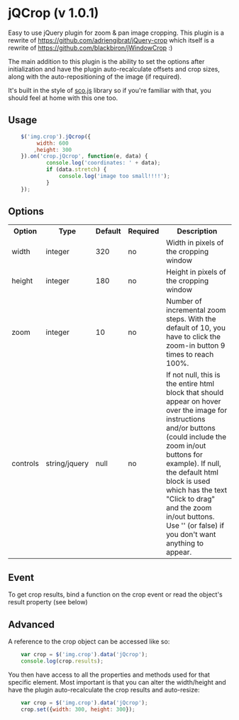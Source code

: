 # jQCrop (v 1.0.1)

Easy to use jQuery plugin for zoom & pan image cropping. This plugin is a rewrite of https://github.com/adriengibrat/jQuery-crop which itself is a rewrite of https://github.com/blackbiron/jWindowCrop :)

The main addition to this plugin is the ability to set the options after initialization and have the plugin auto-recalculate offsets and crop sizes, along with the auto-repositioning of the image (if required).

It's built in the style of [sco.js](https://github.com/terebentina/sco.js) library so if you're familiar with that, you should feel at home with this one too.

## Usage

```javascript
	$('img.crop').jQcrop({
		 width: 600
		,height: 300
	}).on('crop.jQcrop', function(e, data) {
			console.log('coordinates: ' + data);
			if (data.stretch) {
				console.log('image too small!!!!');
			}
	});
```
## Options

<table>
	<tr>
		<th>Option</th>
		<th>Type</th>
		<th>Default</th>
		<th>Required</th>
		<th>Description</th>
	</tr>
	<tr>
		<td>width</td>
		<td>integer</td>
		<td>320</td>
		<td>no</td>
		<td>Width in pixels of the cropping window</td>
	</tr>
	<tr>
		<td>height</td>
		<td>integer</td>
		<td>180</td>
		<td>no</td>
		<td>Height in pixels of the cropping window</td>
	</tr>
	<tr>
		<td>zoom</td>
		<td>integer</td>
		<td>10</td>
		<td>no</td>
		<td>Number of incremental zoom steps. With the default of 10, you have to click the zoom-in button 9 times to reach 100%.</td>
	</tr>
	<tr>
		<td>controls</td>
		<td>string/jquery</td>
		<td>null</td>
		<td>no</td>
		<td>If not null, this is the entire html block that should appear on hover over the image for instructions and/or buttons (could include the zoom in/out buttons for example). If null, the default html block is used which has the text "Click to drag" and the zoom in/out buttons. Use '' (or false) if you don't want anything to appear.</td>
	</tr>
</table>

## Event

To get crop results, bind a function on the crop event or read the object's result property (see below)

## Advanced

A reference to the crop object can be accessed like so:
```javascript
	var crop = $('img.crop').data('jQcrop');
	console.log(crop.results);
```
You then have access to all the properties and methods used for that specific element.
Most important is that you can alter the width/height and have the plugin auto-recalculate the crop results and auto-resize:

```javascript
	var crop = $('img.crop').data('jQcrop');
	crop.set({width: 300, height: 300});
```
